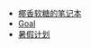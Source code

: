 
- [椰香软糖的笔记本](https://www.withoutfire.top/note)
- [Goal](./note/planAndSummary/plan/梦想.html) 
- [暑假计划](./note/planAndSummary/plan/大四前暑假计划.html)